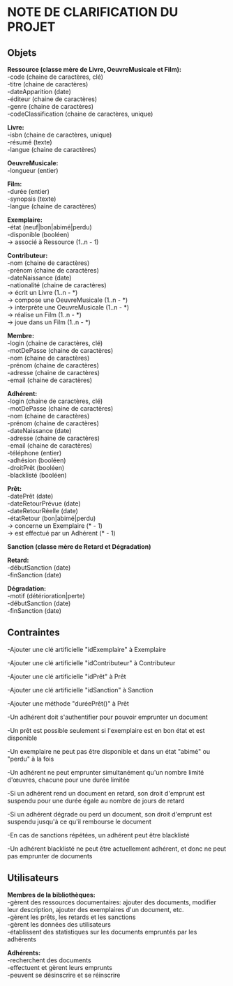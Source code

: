 # NOTE DE CLARIFICATION DU PROJET

## Objets

**Ressource (classe mère de Livre, OeuvreMusicale et Film):**  
  -code (chaine de caractères, clé)  
  -titre (chaine de caractères)  
  -dateApparition (date)  
  -éditeur (chaine de caractères)  
  -genre (chaine de caractères)  
  -codeClassification (chaine de caractères, unique)

**Livre:**  
  -isbn (chaine de caractères, unique)  
  -résumé (texte)  
  -langue (chaine de caractères)

**OeuvreMusicale:**  
  -longueur (entier)

**Film:**  
  -durée (entier)  
  -synopsis (texte)  
  -langue (chaine de caractères)

**Exemplaire:**  
  -état (neuf|bon|abimé|perdu)  
  -disponible (booléen)  
  -> associé à Ressource (1..n - 1)

**Contributeur:**  
  -nom (chaine de caractères)  
  -prénom (chaine de caractères)  
  -dateNaissance (date)  
  -nationalité (chaine de caractères)  
  -> écrit un Livre (1..n - *)  
  -> compose une OeuvreMusicale (1..n - *)  
  -> interprète une OeuvreMusicale (1..n - *)  
  -> réalise un Film (1..n - *)  
  -> joue dans un Film (1..n - *)

**Membre:**  
  -login (chaine de caractères, clé)  
  -motDePasse (chaine de caractères)  
  -nom (chaine de caractères)  
  -prénom (chaine de caractères)  
  -adresse (chaine de caractères)  
  -email (chaine de caractères)

**Adhérent:**  
  -login (chaine de caractères, clé)  
  -motDePasse (chaine de caractères)  
  -nom (chaine de caractères)  
  -prénom (chaine de caractères)  
  -dateNaissance (date)  
  -adresse (chaine de caractères)  
  -email (chaine de caractères)  
  -téléphone (entier)  
  -adhésion (booléen)  
  -droitPrêt (booléen)  
  -blacklisté (booléen)

**Prêt:**  
  -datePrêt (date)  
  -dateRetourPrévue (date)  
  -dateRetourRéelle (date)  
  -étatRetour (bon|abimé|perdu)  
  -> concerne un Exemplaire (* - 1)  
  -> est effectué par un Adhérent (* - 1)

**Sanction (classe mère de Retard et Dégradation)**

**Retard:**  
  -débutSanction (date)  
  -finSanction (date)

**Dégradation:**  
  -motif (détérioration|perte)  
  -débutSanction (date)  
  -finSanction (date)


## Contraintes

-Ajouter une clé artificielle "idExemplaire" à Exemplaire

-Ajouter une clé artificielle "idContributeur" à Contributeur

-Ajouter une clé artificielle "idPrêt" à Prêt

-Ajouter une clé artificielle "idSanction" à Sanction

-Ajouter une méthode "duréePrêt()" à Prêt

-Un adhérent doit s'authentifier pour pouvoir emprunter un document

-Un prêt est possible seulement si l'exemplaire est en bon état et est disponible

-Un exemplaire ne peut pas être disponible et dans un état "abimé" ou "perdu" à la fois

-Un adhérent ne peut emprunter simultanément qu'un nombre limité d'œuvres, chacune pour une durée limitée

-Si un adhérent rend un document en retard, son droit d'emprunt est suspendu pour une durée égale au nombre de jours de retard

-Si un adhérent dégrade ou perd un document, son droit d'emprunt est suspendu jusqu'à ce qu'il rembourse le document

-En cas de sanctions répétées, un adhérent peut être blacklisté

-Un adhérent blacklisté ne peut être actuellement adhérent, et donc ne peut pas emprunter de documents

## Utilisateurs

**Membres de la bibliothèques:**  
  -gèrent des ressources documentaires: ajouter des documents, modifier leur description, ajouter des exemplaires d'un document, etc.  
  -gèrent les prêts, les retards et les sanctions  
  -gèrent les données des utilisateurs  
  -établissent des statistiques sur les documents empruntés par les adhérents

**Adhérents:**  
  -recherchent des documents  
  -effectuent et gèrent leurs emprunts  
  -peuvent se désinscrire et se réinscrire
